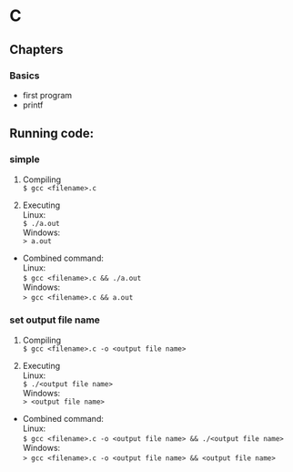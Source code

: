 # C

## Chapters
### Basics
- first program
- printf


## Running code:
### simple

1. Compiling  
```$ gcc <filename>.c```

2. Executing  
Linux:  
```$ ./a.out```  
Windows:  
```> a.out```

- Combined command:  
Linux:  
```$ gcc <filename>.c && ./a.out```  
Windows:  
```> gcc <filename>.c && a.out```



### set output file name
1. Compiling  
```$ gcc <filename>.c -o <output file name>```

2. Executing  
Linux:  
```$ ./<output file name>```  
Windows:  
```> <output file name>```

- Combined command:  
Linux:  
```$ gcc <filename>.c -o <output file name> && ./<output file name>```  
Windows:  
```> gcc <filename>.c -o <output file name> && <output file name>```

